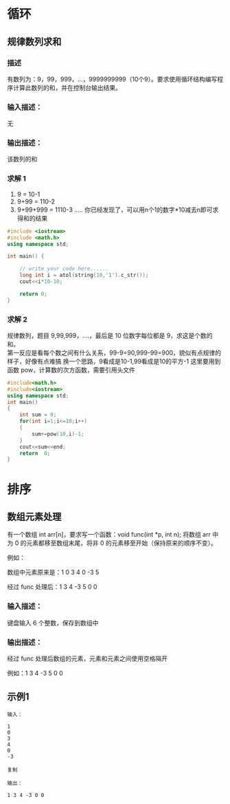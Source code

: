 # 循环
## 规律数列求和
### 描述

有数列为：9，99，999，...，9999999999（10个9）。要求使用循环结构编写程序计算此数列的和，并在控制台输出结果。

### 输入描述：

无

### 输出描述：

该数列的和

### 求解 1
1.  9 = 10-1
2.  9+99 = 110-2
3.  9+99+999 = 1110-3 ..... 你已经发现了，可以用n个1的数字*10减去n即可求得和的结果
```cpp
#include <iostream>
#include <math.h>
using namespace std;

int main() {

    // write your code here......
    long int i = atol(string(10,'1').c_str());
    cout<<i*10-10;

    return 0;
}
```

### 求解 2
规律数列，题目 9,99,999，....，最后是 10 位数字每位都是 9，求这是个数的和。  
第一反应是看每个数之间有什么关系，99-9=90,999-99=900，貌似有点规律的样子，好像有点难搞
换一个思路，9看成是10-1,99看成是10的平方-1
这里要用到函数 pow，计算数的次方函数，需要引用头文件
```cpp
#include<math.h>
#include<iostream>
using namespace std;
int main()
{
    int sum = 0;
    for(int i=1;i<=10;i++)
    {
        sum+=pow(10,i)-1;
    }
    cout<<sum<<end;
    return  0;
}

```


# 排序
## 数组元素处理
有一个数组 int arr[n]，要求写一个函数：void func(int *p, int n); 将数组 arr 中为 0 的元素都移至数组末尾，将非 0 的元素移至开始（保持原来的顺序不变）。

例如：

数组中元素原来是：1 0 3 4 0 -3 5

经过 func 处理后：1 3 4 -3 5 0 0

### 输入描述：

键盘输入 6 个整数，保存到数组中

### 输出描述：

经过 func 处理后数组的元素，元素和元素之间使用空格隔开

例如：1 3 4 -3 5 0 0

## 示例1

```
输入：

1
0
3
4
0
-3

复制

输出：

1 3 4 -3 0 0
```

